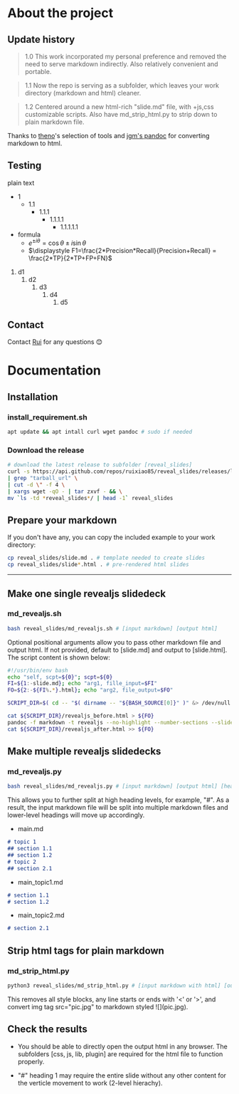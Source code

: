 
# About the project

## Update history

> 1.0 This work incorporated my personal preference and removed the need to serve markdown indirectly. Also relatively convenient and portable.

> 1.1 Now the repo is serving as a subfolder, which leaves your work directory (markdown and html) cleaner.

> 1.2 Centered around a new html-rich "slide.md" file, with +js,css customizable scripts. Also have md_strip_html.py to strip down to plain markdown file.

Thanks to [theno](https://github.com/theno/revealjs_template)'s selection of tools and [jgm's pandoc](https://github.com/jgm/pandoc) for converting markdown to html.

## Testing

plain text

* 1
  * 1.1
    * 1.1.1
      * 1.1.1.1
        * 1.1.1.1.1
* formula
  * $e^{ \pm i\theta } = \cos \theta \pm i\sin \theta$
  * $\displaystyle F1=\frac{2*Precision*Recall}{Precision+Recall} = \frac{2*TP}{2*TP+FP+FN}$

1. d1
   1. d2
      1. d3
         1. d4
            1. d5


## Contact

Contact [Rui](mailto:ruixiao85@gmail.com) for any questions 😊


# Documentation


## Installation

### install_requirement.sh

```sh
apt update && apt intall curl wget pandoc # sudo if needed
```

### Download the release

```sh
# download the latest release to subfolder [reveal_slides]
curl -s https://api.github.com/repos/ruixiao85/reveal_slides/releases/latest \
| grep "tarball_url" \
| cut -d \" -f 4 \
| xargs wget -qO - | tar zxvf - && \
mv `ls -td *reveal_slides*/ | head -1` reveal_slides
```


## Prepare your markdown

If you don't have any, you can copy the included example to your work directory:
```sh
cp reveal_slides/slide.md . # template needed to create slides
cp reveal_slides/slide*.html . # pre-rendered html slides
```

---

## Make one single revealjs slidedeck

### md_revealjs.sh

```sh
bash reveal_slides/md_revealjs.sh # [input markdown] [output html]
```

Optional positional arguments allow you to pass other markdown file and output html.
If not provided, default to [slide.md] and output to [slide.html].
The script content is shown below:

```sh
#!/usr/bin/env bash
echo "self, scpt=${0}"; scpt=${0}
FI=${1:-slide.md}; echo "arg1, fille_input=$FI"
FO=${2:-${FI%.*}.html}; echo "arg2, file_output=$FO"

SCRIPT_DIR=$( cd -- "$( dirname -- "${BASH_SOURCE[0]}" )" &> /dev/null && pwd )

cat ${SCRIPT_DIR}/revealjs_before.html > ${FO}
pandoc -f markdown -t revealjs --no-highlight --number-sections --slide-level 3 ${FI} >> ${FO}
cat ${SCRIPT_DIR}/revealjs_after.html >> ${FO}
```

## Make multiple revealjs slidedecks

### md_revealjs.py

```sh
bash reveal_slides/md_revealjs.py # [input markdown] [output html] [heading split level, 0-nosplit, 1-split@heading1 '#']
```

This allows you to further split at high heading levels, for example, "#". As a result, the input markdown file will be split into multiple markdown files and lower-level headings will move up accordingly.

<div class="grid"><div class="gc12">

* main.md
```md
# topic 1
## section 1.1
## section 1.2
# topic 2
## section 2.1
```

</div><div class="gc23">

* main_topic1.md
```md
# section 1.1
# section 1.2
```

* main_topic2.md
```md
# section 2.1
```

</div></div>

## Strip html tags for plain markdown

### md_strip_html.py

```sh
python3 reveal_slides/md_strip_html.py # [input markdown with html] [output markdown without html]
```

This removes all style blocks, any line starts or ends with '<' or '>', and convert img tag src="pic.jpg" to markdown styled \!\[\](pic.jpg).


## Check the results

* You should be able to directly open the output html in any browser. The subfolders [css, js, lib, plugin] are required for the html file to function properly.

* "#" heading 1 may require the entire slide without any other content for the verticle movement to work (2-level hierachy).

